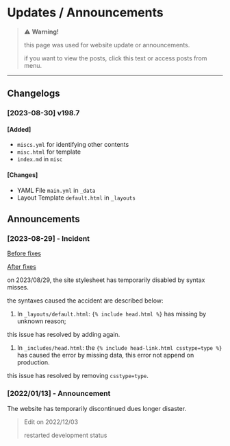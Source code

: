 # Updates / Announcements

> :warning: **Warning!**
>
> this page was used for website update or announcements.
>
> if you want to view the posts, click this text or access posts from menu.

---

## Changelogs

### [2023-08-30] v198.7

#### [Added]

* `miscs.yml` for identifying other contents
* `misc.html` for template
* `index.md` in `misc`

#### [Changes]

* YAML File `main.yml` in `_data`
* Layout Template `default.html` in `_layouts`

## Announcements

### [2023-08-29] - Incident

[Before fixes](https://github.com/NoteSwiper/noteswiper.github.io/commit/18c28eba5b78b4db4e6700f10e9d45b1ba479181)

[After fixes](https://github.com/NoteSwiper/noteswiper.github.io/commit/5ef7c76d335af262694aa9c44453bada6e2b83bf)

on 2023/08/29, the site stylesheet has temporarily disabled by syntax misses.

the syntaxes caused the accident are described below:

1. In `_layouts/default.html`: `{% include head.html %}` has missing by unknown reason;

this issue has resolved by adding again.

1. In `_includes/head.html`: the `{% include head-link.html csstype=type %}` has caused the error by missing data, this error not append on production.

this issue has resolved by removing `csstype=type`.

### [2022/01/13] - Announcement

The website has temporarily discontinued dues longer disaster.

> Edit on 2022/12/03
>
> restarted development status
